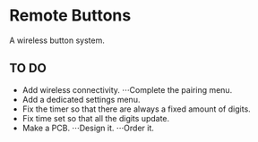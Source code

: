 # Remote Buttons
 A wireless button system.


## TO DO

* Add wireless connectivity.
⋅⋅⋅Complete the pairing menu.
* Add a dedicated settings menu.
* Fix the timer so that there are always a fixed amount of digits.
* Fix time set so that all the digits update.
* Make a PCB.
⋅⋅⋅Design it.
⋅⋅⋅Order it.


